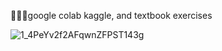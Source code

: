 :blossom::blossom::blossom:google colab kaggle, and textbook exercises 
 

![1_4PeYv2f2AFqwnZFPST143g](https://user-images.githubusercontent.com/30926615/173983348-52ba586b-d769-4c9f-8a47-6afa9f942db2.png)
